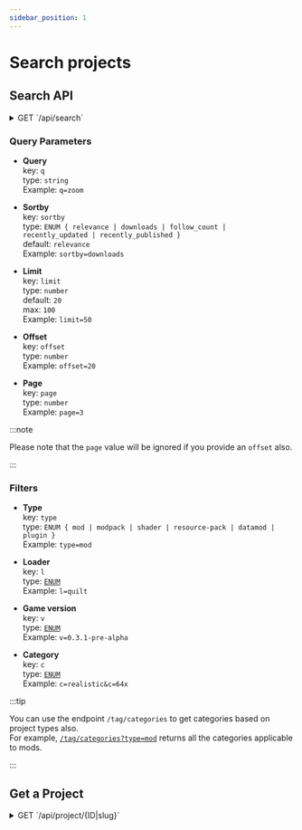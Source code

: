 ```yaml
---
sidebar_position: 1
---
```


# Search projects

## Search API

<details>
<summary>GET `/api/search`</summary>


```json
"hits": [
    {
        "id": "J-sUmTnO6DEFC6d8o4",
        "slug": "simply-cosmic-shading",
        "name": "Simply Cosmic Shading",
        "summary": "Replaces the sun-based block shading with a static one.",
        "type": ["mod"],
        "icon": "https://i.ibb.co/Pc7GmNf/logox1080.png",
        "downloads": 19,
        "followers": 0,
        "dateUpdated": "2024-09-16T14:24:21.459Z",
        "datePublished": "2024-09-14T22:11:05.835Z",
        "categories": ["utility", "decoration"],
        "featuredCategories": ["utility"],
        "gameVersions": ["0.3.0-pre-alpha", "0.3.1-pre-alpha"],
        "loaders": ["quilt"],
        "author": "StartsMercury"  // CRMM username of the author
    },
    ...
],
"query": "shading?type=mod",
"processingTimeMs": 2,
"limit": 20,
"offset": 0,
"estimatedTotalHits": 2
```

[Source code reference](https://github.com/CRModders/cosmic-mod-manager/blob/732a2be6807824867b05aa0df37ded53412078f4/packages/shared/types/api/index.ts#L142)
</details>

### Query Parameters

- **Query** \
    key: `q` \
    type: `string` \
    Example: `q=zoom`

- **Sortby** \
    key: `sortby` \
    type: `ENUM { relevance | downloads | follow_count | recently_updated | recently_published }` \
    default: `relevance` \
    Example: `sortby=downloads`

- **Limit** \
    key: `limit` \
    type: `number` \
    default: `20` \
    max: `100` \
    Example: `limit=50`

- **Offset** \
    key: `offset` \
    type: `number` \
    Example: `offset=20`

- **Page** \
    key: `page` \
    type: `number` \
    Example: `page=3`

:::note

Please note that the `page` value will be ignored if you provide an `offset` also.

:::

### Filters

- **Type** \
    key: `type` \
    type: `ENUM { mod | modpack | shader | resource-pack | datamod | plugin }` \
    Example: `type=mod`

- **Loader** \
    key: `l` \
    type: [`ENUM`](https://api.crmm.tech/api/search/filters/loaders) \
    Example: `l=quilt`

- **Game version** \
    key: `v` \
    type: [`ENUM`](https://api.crmm.tech/api/search/filters/game-versions) \
    Example: `v=0.3.1-pre-alpha`

- **Category** \
    key: `c` \
    type: [`ENUM`](https://api.crmm.tech/api/tag/categories) \
    Example: `c=realistic&c=64x`

:::tip

You can use the endpoint `/tag/categories` to get categories based on project types also. \
For example, [`/tag/categories?type=mod`](https://api.crmm.tech/api/tag/categories?type=mod) returns all the categories applicable to mods.

:::
<br />


## Get a Project

<details>
<summary>GET `/api/project/{ID|slug}`</summary>

```json
"success": true,
"project": {
    "id": "aGpOpKiIRORfH684gv",
    "teamId": "QQM8DQzZJoc076lbl1",
    "orgId": null,
    "name": "Dice",
    "icon": "https://crmm-cdn.global.ssl.fastly.net/cdn/data/dice/JolAzfYYSrgnj2Ak.png",
    "status": "draft",
    "summary": "A dice datamod with dice. 16x textures. ",
    "description": "...",
    "type": ["datamod"],
    "categories": ["decoration"],
    "featuredCategories": ["decoration"],
    "licenseId": "MIT",
    "licenseName": "MIT License",
    "licenseUrl": "",
    "dateUpdated": "2024-09-25T10:22:30.340Z",
    "datePublished": "2024-09-20T10:02:57.589Z",
    "downloads": 48,
    "followers": 0,
    "slug": "dice",
    "visibility": "listed",
    "issueTrackerUrl": "https://codeberg.org/eatham/cr-dice/issues",
    "projectSourceUrl": "https://codeberg.org/eatham/cr-dice",
    "projectWikiUrl": "",
    "discordInviteUrl": "",
    "clientSide": "required",
    "serverSide": "unknown",
    "loaders": [],
    "gameVersions": ["0.3.1-pre-alpha", "0.3.0-pre-alpha"],
    "gallery": [
        {
            "id": "vtMgB0OzA5lwjnJmYJ",
            "name": "All the dice! Again!",
            "description": "",
            "image": "https://crmm-cdn.global.ssl.fastly.net/cdn/data/dice/gallery/5m_nx-W64ygxQg_SM1.png",
            "featured": false,
            "dateCreated": "2024-09-25T10:17:40.100Z",
            "orderIndex": 18
        }
    ],
    "members": [
        {
            "id": "uEHGSSQCxZ0ObgVUeo",
            "userId": "K4SwdRSPubHZgi-ZoE",
            "teamId": "QQM8DQzZJoc076lbl1",
            "userName": "ethan",
            "avatarUrl": "https://lh3.googleusercontent.com/a/ACg8ocIQT9VZWTXbfFcIMw1QO-LDFhvbwStJi82s_PZPmkT2Fd8pofw=s96-c",
            "role": "Owner",
            "isOwner": true,
            "accepted": true,
            "permissions": [],
            "organisationPermissions": []
        }
    ],
    "organisation": null
}
```

[Source code reference](https://github.com/CRModders/cosmic-mod-manager/blob/732a2be6807824867b05aa0df37ded53412078f4/packages/shared/types/api/index.ts#L60)

</details>
